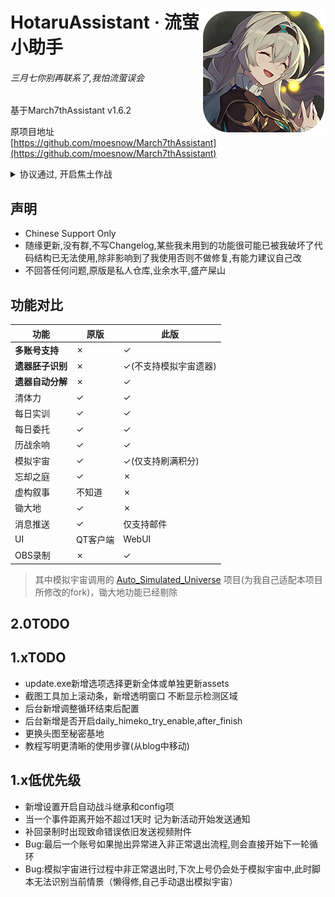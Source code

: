 <div>
<p>
    <img src="./assets/screenshot/Hotaru.png" align="right">
</p>

<h1>
HotaruAssistant · 流萤小助手<br>
</h1>

<h6>三月七你别再联系了,我怕流萤误会</h6>

基于March7thAssistant v1.6.2

原项目地址[https://github.com/moesnow/March7thAssistant](https://github.com/moesnow/March7thAssistant)

<p>
    <!-- <img alt="" src="https://img.shields.io/github/v/release/himesamanoyume/HotaruAssistant?style=flat-square&color=4096d8" /> -->
    <!-- <img alt="" src="https://img.shields.io/github/downloads/himesamanoyume/HotaruAssistant/total?style=flat-square&color=f18cb9" /> -->
</p>

</div>

<details>

<summary>协议通过, 开启焦土作战</summary>

- 指重构项目

由于当初使用这个项目时本意只是稍微改改一些功能来符合我个人的使用习惯,因此代码写得十分随意,而且在这之前没有系统学习过python,直接从别的语言靠经验转过来,想写什么逻辑直接对应着去查python怎么写就怎么写了,因此这也是我觉得我这代码很屎山的主要原因

之后随着我4个多月以来越来越多地依据自身需求进行改造,同时也由于崩铁不像原神那样一成不变地积极优化,我开始觉得开发过程变得越来越麻烦

而且本项目也与原版三月七助手的代码差别开始越来越大,我已经完全不同步原版项目的更新了,因此在本项目适配崩铁2.0版本基本完善之后,我决定对本项目进行龟速的重构

> 我将...点燃大海!

以应对不断变化的崩铁自动化流程,同时也提高项目可维护性

原版三月七助手的2.0版本早已上线,而此项目的2.0版本将在重构完成后到来

> 等回到现实,记得告诉所有人,是星核猎手送了你们最后一程。

# 2.0重构

### 指导思想

- 识别/点击都以限定时间内快速重复尝试为主
- 尝试用监听相关
- 一个大json，涵盖游戏所有界面，界面内的有对应图片文件的值，如`背包→遗器→分解按钮=json["背包"]["遗器"]["分解按钮"]=assets/....../salvage.png`

预期项目结构

```mermaid
graph TB

HotaruAssistant-->Modules
Modules-->Client
Client-->Auto1,负责点击
Client-->Input1,负责鼠标输入,最好支持后台输入
Client-->OCR
Client-->Screen
Screen-->Screenshot
Screen-->DetectScrren
Screen-->DevScreen1,透明窗口
Screen-->Resulotion
Modules-->Server
Server-->WebUI
Server-->Notify
Server-->Data
Server-->Update
Server-->Logger
Modules-->Json
Modules-->Config
Modules-->Reg
HotaruAssistant-->Managers
Managers-->ServerMgr
Managers-->ClientMgr
Managers-->ConfigMgr
Managers-->JsonMgr
Managers-->LoggerMgr
Managers-->UtilsMgr
UtilsMgr-->DevScreen2
ClientMgr-->ClickMgr
ClientMgr-->SocketMgr
ClientMgr-->ScreenMgr
ClickMgr-->Auto2
ClickMgr-->Input2
SocketMgr-->SocketClient
SocketMgr-->SocketServer
HotaruAssistant-->Game
Game-->Assets
Assets-->ScreenJson
Assets-->ScreenImages
Game-->Tasks
Tasks-->CompleteDaily
Tasks-->CompleteUniverse
Tasks-->CompletePower
```

预期游戏结构

```mermaid
graph TB

ScreenImages-->Login
ScreenImages-->Idle
ScreenImages-->Phone
ScreenImages-->Map
ScreenImages-->Fight
Phone-->Guide
Phone-->Honor纪行
Phone-->Store
Phone-->TravelLog活动
Phone-->Warp祈愿
Phone-->Assignments委托
Phone-->Synthesize合成机
Phone-->Inventory背包
Phone-->Mails
Phone-->More
Guide-->Index副本
Guide-->Daily
Guide-->Treasures深渊
Index副本-->Universe
Index副本-->CalyxGolden金花
Index副本-->CalyxCrimson赤花
Index副本-->Shadow凝滞虚影
Index副本-->Corrision侵蚀隧洞
Index副本-->War历战余响
Treasures深渊-->Hall忘却之庭
Treasures深渊-->Fiction虚构叙事
Warp祈愿-->HimekoTry
Synthesize合成机-->Synthesis合成
Synthesize合成机-->Exchange转化
Inventory背包-->Relics遗器
More-->Profile
More-->Wallpaper

```


</details>

## 声明

- Chinese Support Only
- 随缘更新,没有群,不写Changelog,某些我未用到的功能很可能已被我破坏了代码结构已无法使用,除非影响到了我使用否则不做修复,有能力建议自己改
- 不回答任何问题,原版是私人仓库,业余水平,盛产屎山

## 功能对比

功能|原版|此版
--|--|--
**多账号支持**|&cross;|&check;
**遗器胚子识别**|&cross;|&check;(不支持模拟宇宙遗器)
**遗器自动分解**|&cross;|&check;
清体力|&check;|&check;
每日实训|&check;|&check;
每日委托|&check;|&check;
历战余响|&check;|&check;
模拟宇宙|&check;|&check;(仅支持刷满积分)
忘却之庭|&check;|&cross;
虚构叙事|不知道|&cross;
锄大地|&check;|&cross;
消息推送|&check;|仅支持邮件
UI|QT客户端|WebUI
OBS录制|&cross;|&check;

> 其中模拟宇宙调用的 [Auto_Simulated_Universe](https://github.com/himesamanoyume/Auto_Simulated_Universe) 项目(为我自己适配本项目所修改的fork)，锄大地功能已经剔除

## 2.0TODO

## 1.xTODO

- update.exe新增选项选择更新全体或单独更新assets
- 截图工具加上滚动条，新增透明窗口 不断显示检测区域
- 后台新增调整循环结束后配置
- 后台新增是否开启daily_himeko_try_enable,after_finish
- 更换头图至秘密基地
- 教程写明更清晰的使用步骤(从blog中移动)

## 1.x低优先级

- 新增设置开启自动战斗继承和config项
- 当一个事件距离开始不超过1天时 记为新活动开始发送通知
- 补回录制时出现致命错误依旧发送视频附件
- Bug:最后一个账号如果抛出异常进入非正常退出流程,则会直接开始下一轮循环
- Bug:模拟宇宙进行过程中非正常退出时,下次上号仍会处于模拟宇宙中,此时脚本无法识别当前情景（懒得修,自己手动退出模拟宇宙）